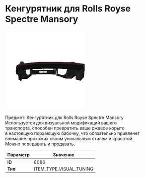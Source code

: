 # Кенгурятник для Rolls Royse Spectre Mansory

![Item Image](../img/8086.webp?raw=true)

Предмет: Кенгурятник для Rolls Royse Spectre Mansory<br>Используется для визуальной модификаций вашего<br>транспорта, способен превратить ваше ржавое корыто<br>в настоящую порхающую бабочку, что обязательно привлечет<br>внимание прохожих своим уникальным стилем и красотой.<br>Можно передавать и продавать.


| Параметр | Значение |
|----------|----------|
| **ID** | 8086 |
| **Тип** | ITEM_TYPE_VISUAL_TUNING |

